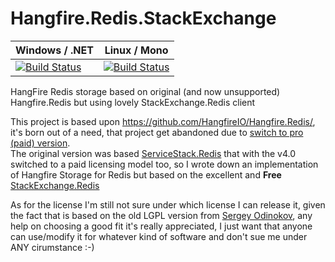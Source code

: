 # Hangfire.Redis.StackExchange

| Windows / .NET | Linux / Mono
| --- | ---
|  [![Build Status](https://ci.appveyor.com/api/projects/status/32r7s2skrgm9ubva/branch/master?svg=true)](https://ci.appveyor.com/project/marcoCasamento/hangfire-redis-stackexchange) | [![Build Status](https://travis-ci.org/marcoCasamento/Hangfire.Redis.StackExchange.svg?branch=master)](https://travis-ci.org/marcoCasamento/Hangfire.Redis.StackExchange)

HangFire Redis storage based on original (and now unsupported) Hangfire.Redis but using lovely StackExchange.Redis client

This project is based upon https://github.com/HangfireIO/Hangfire.Redis/, it's born out of a need, that project get abandoned due to [switch to pro (paid) version](http://odinserj.net/2014/11/15/hangfire-pro/).  
The original version was based [ServiceStack.Redis](https://servicestack.net/redis) that with the v4.0 switched to a paid licensing model too, so I wrote down an implementation of Hangfire Storage for Redis but based on the excellent and **Free** [StackExchange.Redis](https://github.com/StackExchange/StackExchange.Redis)  

As for the license I'm still not sure under which license I can release it, given the fact that is based on the old LGPL version from [Sergey Odinokov](https://github.com/odinserj), any help on choosing a good fit it's really appreciated, I just want that anyone can use/modify it for whatever kind of software and don't sue me under ANY cirumstance :-)

